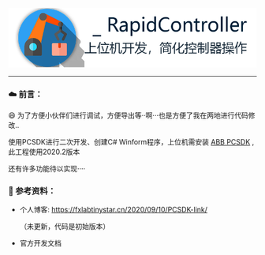 ![Logo](https://github.com/FreeXMelody/RapidController/blob/master/ReadMe/logo.png)

------



### ☁️ 前言：

😄 为了方便小伙伴们进行调试，方便导出等··啊···也是方便了我在两地进行代码修改..

 使用PCSDK进行二次开发、创建C# Winform程序，上位机需安装 [ABB PCSDK](https://developercenter.robotstudio.com/pc-sdk/download) ,此工程使用2020.2版本

还有许多功能待以实现····

### 📖 参考资料：
- 个人博客: https://fxlabtinystar.cn/2020/09/10/PCSDK-link/   

  （未更新，代码是初始版本）

- 官方开发文档

